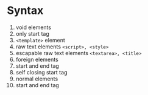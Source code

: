 # Syntax

1. void elements
  1. only start tag
1. `<template>` element
1. raw text elements `<script>, <style>`
1. escapable raw text elements `<textarea>, <title>`
1. foreign elements
  1. start and end tag
  1. self closing start tag
1. normal elements
  1. start and end tag
